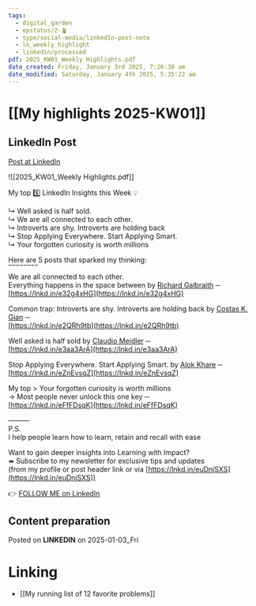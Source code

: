 ```yaml
---
tags:
  - digital_garden
  - epstatus/2-🪴
  - type/social-media/linkedIn-post-note
  - ln_weekly_highlight
  - linkedin/processed
pdf: 2025_KW01_Weekly Highlights.pdf
date_created: Friday, January 3rd 2025, 7:26:30 am
date_modified: Saturday, January 4th 2025, 5:35:22 am
---
```

# [[My highlights 2025-KW01]]
## LinkedIn Post
[Post at LinkedIn](https://www.linkedin.com/posts/sebastiankamilli_kw01-2025-highlights-ugcPost-7280840822940426241-5I7E?utm_source=share&utm_medium=member_desktop)

![[2025_KW01_Weekly Highlights.pdf]]


My top 5️⃣ LinkedIn Insights this Week 💡  
  
↳ Well asked is half sold.  
↳ We are all connected to each other.  
↳ Introverts are shy. Introverts are holding back  
↳ Stop Applying Everywhere. Start Applying Smart.  
↳ Your forgotten curiosity is worth millions  
  
Here are 5 posts that sparked my thinking:  
‾‾‾‾‾‾‾‾  
We are all connected to each other.  
Everything happens in the space between by [Richard Galbraith](https://www.linkedin.com/in/richard-galbraith-clandestine-coaching/) ─  
[https://lnkd.in/e32g4xHG](https://lnkd.in/e32g4xHG)  
  
Common trap: Introverts are shy. Introverts are holding back by [Costas K. Gian](https://www.linkedin.com/in/costas-k-gian/) ─  
[https://lnkd.in/e2QRh9tb](https://lnkd.in/e2QRh9tb)  
  
Well asked is half sold by [Claudio Meidler](https://www.linkedin.com/in/claudiomeidler/) ─  
[https://lnkd.in/e3aa3ArA](https://lnkd.in/e3aa3ArA)  
  
Stop Applying Everywhere. Start Applying Smart. by [Alok Khare](https://www.linkedin.com/in/alokkhare-career-strategist/) ─  
[https://lnkd.in/eZnEvsqZ](https://lnkd.in/eZnEvsqZ)  
  
My top > Your forgotten curiosity is worth millions  
→ Most people never unlock this one key ─  
[https://lnkd.in/eFfFDsqK](https://lnkd.in/eFfFDsqK)  
  
———  
P.S.  
I help people learn how to learn, retain and recall with ease  
  
Want to gain deeper insights into Learning with Impact?  
➠ Subscribe to my newsletter for exclusive tips and updates  
(from my profile or post header link or via [https://lnkd.in/euDnjSXS](https://lnkd.in/euDnjSXS))


👉 [FOLLOW ME on LinkedIn](https://www.linkedin.com/comm/mynetwork/discovery-see-all?usecase=PEOPLE_FOLLOWS&followMember=sebastiankamilli)

## Content preparation


Posted on **LINKEDIN** on 2025-01-03_Fri
# Linking
+ [[My running list of 12 favorite problems]]